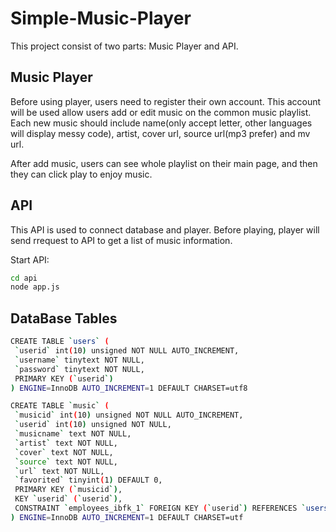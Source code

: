 # Simple-Music-Player
This project consist of two parts: Music Player and API.

## Music Player
Before using player, users need to register their own account. This account will be used allow users add or edit music on the common music playlist. Each new music should include name(only accept letter, other languages will display messy code), artist, cover url, source url(mp3 prefer) and mv url.

After add music, users can see whole playlist on their main page, and then they can click play to enjoy music.

## API
This API is used to connect database and player. Before playing, player will send rrequest to API to get a list of music information.

Start API:
```Bash
cd api
node app.js
```

## DataBase Tables
 ```BASH
 CREATE TABLE `users` (
  `userid` int(10) unsigned NOT NULL AUTO_INCREMENT,
  `username` tinytext NOT NULL,
  `password` tinytext NOT NULL,
  PRIMARY KEY (`userid`)
) ENGINE=InnoDB AUTO_INCREMENT=1 DEFAULT CHARSET=utf8

CREATE TABLE `music` (
  `musicid` int(10) unsigned NOT NULL AUTO_INCREMENT,
  `userid` int(10) unsigned NOT NULL,
  `musicname` text NOT NULL,
  `artist` text NOT NULL,
  `cover` text NOT NULL,
  `source` text NOT NULL,
  `url` text NOT NULL,
  `favorited` tinyint(1) DEFAULT 0,
  PRIMARY KEY (`musicid`),
  KEY `userid` (`userid`),
  CONSTRAINT `employees_ibfk_1` FOREIGN KEY (`userid`) REFERENCES `users` (`userid`)
) ENGINE=InnoDB AUTO_INCREMENT=1 DEFAULT CHARSET=utf
 ```
